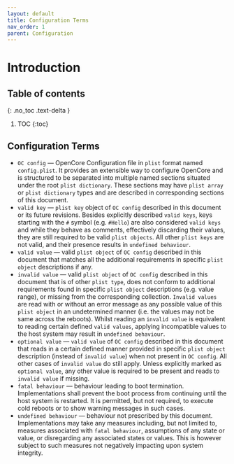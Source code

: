 ```yaml
---
layout: default
title: Configuration Terms
nav_order: 1
parent: Configuration
---
```


# Introduction
## Table of contents
{: .no_toc .text-delta }

1. TOC
{:toc}

## Configuration Terms

- `OC config` — OpenCore Configuration file in `plist` format named `config.plist`. It provides an extensible way to configure OpenCore and is structured to be separated into multiple named sections situated under the root `plist dictionary`. These sections may have `plist array` or `plist dictionary` types and are described in corresponding sections of this document.
- `valid key` — `plist key` object of `OC config` described in this document or its future revisions. Besides explicitly described `valid keys`, keys starting with the `#` symbol (e.g. `#Hello`) are also considered `valid keys` and while they behave as comments, effectively discarding their values, they are still required to be valid `plist objects`. All other `plist keys` are not valid, and their presence results in `undefined behaviour`.
- `valid value` — valid `plist object` of `OC config` described in this document that matches all the additional requirements in specific `plist object` descriptions if any.
- `invalid value` — valid `plist object` of `OC config` described in this document that is of other `plist type`, does not conform to additional requirements found in specific `plist object` descriptions (e.g. value range), or missing from the corresponding collection. `Invalid values` are read with or without an error message as any possible value of this `plist object` in an undetermined manner (i.e. the values may not be same across the reboots). Whilst reading an `invalid value` is equivalent to reading certain defined `valid values`, applying incompatible values to the host system may result in `undefined behaviour`.
- `optional value` — `valid value` of `OC config` described in this document that reads in a certain defined manner provided in specific `plist object` description (instead of `invalid value`) when not present in `OC config`. All other cases of `invalid value` do still apply. Unless explicitly marked as `optional value`, any other value is required to be present and reads to `invalid value` if missing.
- `fatal behaviour` — behaviour leading to boot termination. Implementations shall prevent the boot process from continuing until the host system is restarted. It is permitted, but not required, to execute cold reboots or to show warning messages in such cases.
- `undefined behaviour` — behaviour not prescribed by this document. Implementations may take any measures including, but not limited to, measures associated with `fatal behaviour`, assumptions of any state or value, or disregarding any associated states or values. This is however subject to such measures not negatively impacting upon system integrity.